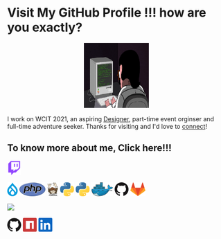 # Visit My GitHub Profile !!! how are you exactly?
<div align="center">
<img src="images/coderman.gif" alt="GitHub Logo" width="150" height="150" />
</div>

I work on WCIT 2021, an aspiring [Designer](https://www.behance.net/konikaferdous), part-time event orginser and full-time adventure seeker. Thanks for visiting and I'd love to [connect]()!

## To know more about me, Click here!!!
<a href=""><img alt="Twitch" height="32" width="32" src="images/twitch.svg"></a>

<a href="https://www.drupal.org/" title="Drupal"><img src="icons/drupal.png" /></a>
<a href="https://www.php.net/" title="PHP"><img src="icons/php.png" /></a>
<a href="https://getcomposer.org/" title="Composer"><img src="icons/composer.png" /></a>
<a href="https://www.python.org/" title="Python"><img src="icons/python.png" /></a>
<a href="" title=""><img src="icons/python.png" /></a>
<a href="https://www.docker.com/" title="Docker"><img src="icons/docker.png" /></a>
<a href="https://github.com/" title="GitHub"><img src="icons/github.png" /></a>
<a href="https://gitlab.com/" title="GitLab"><img src="icons/gitlab.png" /></a>

![](https://visitor-badge.glitch.me/badge?page_id=KonikaOfficial.KonikaOfficial)
<p align="left">
  <a href="https://github.com/Shimanta-dey"><img alt="GitHub" height="32" width="32" src="images/github.svg"></a>
  <a href="https://www.npmjs.com/~peterthehan"><img alt="npm" height="32" width="32" src="images/npm.svg"></a>
  <a href="https://linkedin.com/in/peter-han"><img alt="LinkedIn" height="32" width="32" src="images/linkedin.svg"></a>
</p>
